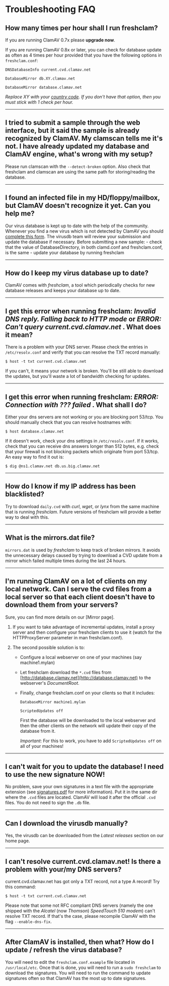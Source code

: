 # Troubleshooting FAQ

## How many times per hour shall I run freshclam?

If you are running ClamAV 0.7x please __upgrade now__.  

If you are running ClamAV 0.8x or later, you can check for database update as often as 4 times per hour provided that you have the following options in `freshclam.conf`:

`DNSDatabaseInfo current.cvd.clamav.net`

`DatabaseMirror db.XY.clamav.net`

`DatabaseMirror database.clamav.net`

_Replace XY with your [country code].  If you don't have that option, then you must stick with 1 check per hour._

---

## I tried to submit a sample through the web interface, but it said the sample is already recognized by ClamAV. My clamscan tells me it's not. I have already updated my database and ClamAV engine, what's wrong with my setup?

Please run clamscan with the `--detect-broken` option. Also  check that freshclam and clamscan are using the same path for storing/reading the database.

---

## I found an infected file in my HD/floppy/mailbox, but ClamAV doesn't recognize it yet. Can you help me?

Our virus database is kept up to date with the help of the community. Whenever you find a new virus which is not detected by ClamAV you should [complete this form](submit). The virusdb team will review your submission and update the database if necessary. Before submitting a new sample: - check that the value of DatabaseDirectory, in both clamd.conf and freshclam.conf, is the same - update your database by running freshclam

---

## How do I keep my virus database up to date?

ClamAV comes with _freshclam_, a tool which periodically checks for new database releases and keeps your database up to date.

---

## I get this error when running freshclam: _Invalid DNS reply. Falling back to HTTP mode_ or _ERROR: Can't query current.cvd.clamav.net_ . What does it mean?

There is a problem with your DNS server. Please check the entries in `/etc/resolv.conf` and verify that you can resolve the TXT record manually:

`$ host -t txt current.cvd.clamav.net`

If you can't, it means your network is broken. You'll be still able to download the updates, but you'll waste a lot of bandwidth checking for updates.

---

## I get this error when running freshclam: _ERROR: Connection with ??? failed_ . What shall I do?

Either your dns servers are not working or you are blocking port 53/tcp. You should manually check that you can resolve hostnames with:

`$ host database.clamav.net`

If it doesn't work, check your dns settings in `/etc/resolv.conf`. If it works, check that you can receive dns answers longer than 512 bytes, e.g. check that your firewall is not blocking packets which originate from port 53/tcp. An easy way to find it out is:

`$ dig @ns1.clamav.net db.us.big.clamav.net`

---

## How do I know if my IP address has been blacklisted?

Try to download `daily.cvd` with *curl*, *wget*, or *lynx* from the same machine that is running *freshclam*. Future versions of freshclam will provide a better way to deal with this.

---

## What is the mirrors.dat file?

`mirrors.dat` is used by *freshclam* to keep track of broken mirrors. It avoids the unnecessary delays caused by trying to download a CVD update from a mirror which failed multiple times during the last 24 hours.

---

## I'm running ClamAV on a lot of clients on my local network. Can I serve the cvd files from a local server so that each client doesn't have to download them from your servers?

Sure, you can find more details on our [Mirror page].

1. If you want to take advantage of incremental updates, install a proxy server and then configure your freshclam clients to use it (watch for the HTTPProxyServer parameter in man freshclam.conf).

2. The second possible solution is to:

    * Configure a local webserver on one of your machines (say machine1.mylan)

    * Let freshclam download the `*.cvd` files from [http://database.clamav.net](http://database.clamav.net) to the webserver's *DocumentRoot*.

    * Finally, change freshclam.conf on your clients so that it includes:

      `DatabaseMirror machine1.mylan`

      `ScriptedUpdates off`

      First the database will be downloaded to the local webserver and then the other clients on the network will update their copy of the database from it.

      _Important_:  For this to work, you have to add `ScriptedUpdates off` on all of your machines!

---

## I can't wait for you to update the database! I need to use the new signature NOW!

No problem, save your own signatures in a text file with the appropriate extension (see [signatures.pdf](https://github.com/Cisco-Talos/clamav-faq/blob/master/manual/signatures.pdf) for more information). Put it in the same dir where the `.cvd` files are located. ClamAV will load it after the official `.cvd` files. You do not need to sign the `.db` file.

---

## Can I download the virusdb manually?

Yes, the virusdb can be downloaded from the _Latest releases_ section on our home page.

---

## I can't resolve current.cvd.clamav.net! Is there a problem with your/my DNS servers?

current.cvd.clamav.net has got only a TXT record, not a type A record! Try this command:

`$ host -t txt current.cvd.clamav.net`

Please note that some not RFC compliant DNS servers (namely the one shipped with the *Alcatel* (now *Thomson*) *SpeedTouch 510 modem*) can't resolve TXT record. If that's the case, please recompile ClamAV with the flag `--enable-dns-fix`.

---

## After ClamAV is installed, then what? How do I update / refresh the virus database?

You will need to edit the `freshclam.conf.example` file located in `/usr/local/etc`. Once that is done, you will need to run a `sudo freshclam` to download the signatures. You will need to run the command to update signatures often so that ClamAV has the most up to date signatures.

[country code]: http://www.iana.org/domains/root/db
[submit]: https://www.clamav.net/reports/fp
